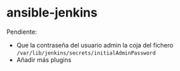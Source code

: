 # ansible-jenkins
Pendiente:
* Que la contraseña del usuario admin la coja del fichero `/var/lib/jenkins/secrets/initialAdminPassword`
* Añadir más plugins